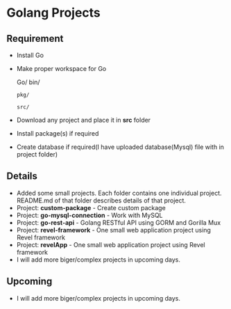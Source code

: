# Golang Projects

## Requirement

 * Install Go
 * Make proper workspace for Go
    
     Go/
       bin/
       
       pkg/
       
       src/
 * Download any project and place it in **src** folder
 * Install package(s) if required
 * Create database if required(I have uploaded database(Mysql) file with in project folder)

## Details

  * Added some small projects. Each folder contains one individual project. README.md of that folder describes details of that project.
  * Project: **custom-package** - Create custom package  
  * Project: **go-mysql-connection** - Work with MySQL
  * Project: **go-rest-api** - Golang RESTful API using GORM and Gorilla Mux
  * Project: **revel-framework** - One small web application project using Revel framework 
  * Project: **revelApp** - One small web application project using Revel framework
  * I will add more biger/complex projects in upcoming days.
  
## Upcoming

 * I will add more biger/complex projects in upcoming days.

